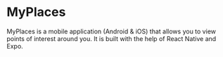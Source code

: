 # MyPlaces

MyPlaces is a mobile application (Android & iOS) that allows you to view points of interest around you. It is built with the help of React Native and Expo.